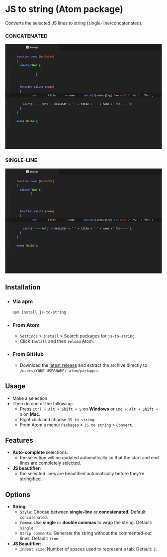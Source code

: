 # JS to string (Atom package)

Converts the selected JS lines to string (single-line/concatenated).<br/>

### **CONCATENATED**<br/>
![js-to-string demo convert concatenated](https://github.com/alexmunteanu/js-to-string/blob/master/images/demo_convert_concatenated.gif?raw=true)

### **SINGLE-LINE**<br/>
![js-to-string demo convert single-line](https://github.com/alexmunteanu/js-to-string/blob/master/images/demo_convert_single-line.gif?raw=true)

## Installation
- ### Via **apm**
  ```sh
  apm install js-to-string
  ```
- ### From **Atom**
  - `Settings` > `Install` > Search packages for `js-to-string`.
  - Click `Install` and then `reload` Atom.
- ### From **GitHub**
  - Download the [latest release](https://github.com/alexmunteanu/js-to-string/releases/latest) and extract the archive directly to `/users/YOUR_USERNAME/.atom/packages`.

## Usage
- Make a selection.
- Then do one of the following:
  - Press `Ctrl + Alt + Shift + S` on **Windows** or `Cmd + Alt + Shift + S` on **Mac**.
  - Right click and choose `JS to string`.
  - From Atom's menu: `Packages` > `JS to string` > `Convert`.

## Features
- **Auto-complete** selections:
  - the selection will be updated automatically so that the start and end lines are completely selected.
- **JS beautifier**:
  - the selected lines are beautified automatically before they're stringified.

## Options
- **String**:
  - `Style`: Choose between **single-line** or **concatenated**. Default: `concatenated`.
  - `Comma`: Use **single** or **double commas** to wrap the string. Default: `single`.
  - `Strip comments`: Generate the string without the commented-out lines. Default: `true`.
- **JS Beautifier**:
  - `Indent size`: Number of spaces used to represent a tab. Default: `2`.
